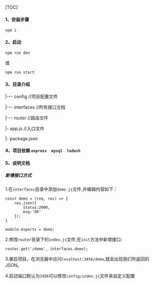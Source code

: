 [TOC]

#### 1、安装步骤

```
npm i
```

#### 2、启动
```
npm run dev
```
或
```
npm run start
```
#### 3、目录介绍

|--- config         //项目配置文件

|--- interfaces     //所有接口文档


|--- router         //路由文件


|-  app.js           //入口文件

|-  package.json


#### 4、项目依赖 `express  mysql  lodash`


#### 5、说明文档
##### 新增接口方式
1.在`interfaces`目录中添加`demo.js`文件,并编辑内容如下：
```
const demo = (req, res) => {
	res.json({
	    status:2000,
	    msg:'OK'
	});
}

module.exports = demo;
```
2.修改`router`目录下的`index.js`文件,在`init`方法中新增接口:
```
router.get('/demo', interfaces.demo);
```
3.重启项目，在浏览器中访问`localhost:3456/demo`,就会出现我们所返回的JSON。

4.启动端口默认为`3456`可以修改`config/index.js`文件来自定义配置
